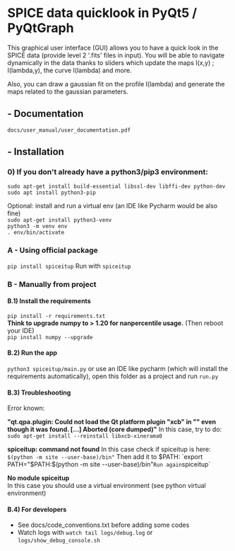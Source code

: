 # SPICE data quicklook in PyQt5 / PyQtGraph

This graphical user interface (GUI) allows you to have a quick look in the SPICE data (provide level 2 '.fits' files in input). You will be able to navigate dynamically in the data thanks to sliders which update the maps I(x,y) ; I(lambda,y), the curve I(lambda) and more.

Also, you can draw a gaussian fit on the profile I(lambda) and generate the maps related to the gaussian parameters.

## - Documentation

`docs/user_manual/user_documentation.pdf`

## - Installation

### 0) If you don't already have a python3/pip3 environment:

`sudo apt-get install build-essential libssl-dev libffi-dev python-dev`  
`sudo apt install python3-pip`  

Optional: install and run a virtual env (an IDE like Pycharm would be also fine)   
`sudo apt-get install python3-venv`  
`python3 -m venv env`  
`. env/bin/activate`  

### A - Using official package
`pip install spiceitup`
Run with `spiceitup`

### B - Manually from project
#### B.1) Install the requirements  
`pip install -r requirements.txt`  
**Think to upgrade numpy to > 1.20 for nanpercentile usage.** (Then reboot your IDE)  
`pip install numpy --upgrade`

#### B.2) Run the app  
`python3 spiceitup/main.py` or use an IDE like pycharm (which will install the requirements automatically), open this folder as a project and run `run.py`

#### B.3) Troubleshooting
Error known:  
  
**"qt.qpa.plugin: Could not load the Qt platform plugin "xcb" in "" even though it was found. [...] Aborted (core dumped)"**
In this case, try to do: `sudo apt-get install --reinstall libxcb-xinerama0`  
  
**spiceitup: command not found**
In this case check if spiceitup is here: `$(python -m site --user-base)/bin"`
Then add it to $PATH: `export PATH="$PATH:$(python -m site --user-base)/bin"`
Run again `spiceitup`  
  
**No module spiceitup**  
In this case you should use a virtual environment (see python virtual environment)

#### B.4) For developers
- See docs/code_conventions.txt before adding some codes  
- Watch logs with `watch tail logs/debug.log` or `logs/show_debug_console.sh`  
